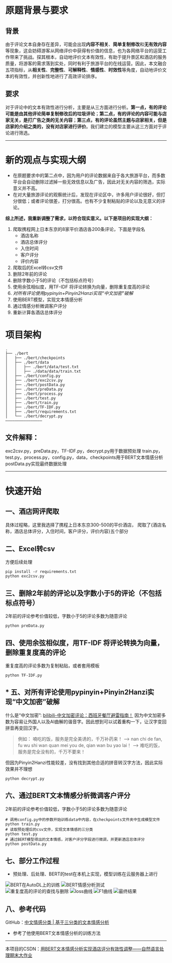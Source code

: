 # 原题背景与要求

## 背景
由于评论文本自身存在差异，可能会出现**内容不相关**、**简单复制修改**和**无有效内容**等现象，这会妨碍游客从网络评价中获得有价值的信息，也为各网络平台的运营工作带来了挑战。探其根本，自动地评价文本有效性，有助于提升景区和酒店的服务质量，将游客的需求落到实处，同时有利于旅游平台的在线运营。因此，本文融合五项指标，从**相关性**、**完整性**、**可解释性**、**情感性**、**时效性**等角度，自动地评价文本的有效性，并创新性地进行了高效评论排序。

## 要求
对于评论中的文本有效性进行分析，主要是从三方面进行分析。**第一点，有的评论可能是由其他评论简单复制修改后的垃圾评论**；**第二点，有的评论的内容可能与店家无关，是打广告之类的无关内容**；**第三点，有的评论虽然主题与店家相关，但是店家的介绍之类的，没有对店家进行评价**。我们建立的模型主要从这三方面对于评论进行筛选。

---
# 新的观点与实现大纲
+ 在原题要求中的第二点中，因为用户的评论数据来自于各大旅游平台，而多数平台会自动删除过滤掉一些无效信息以及广告，因此对无关内容的筛选，实际意义并不高。
+ 在对大量旅游评论的观察统计后，发现在评论区中，许多用户评论很好，但打分很低；或者评论很差，打分很高。也有不少复制粘贴的评论以及无意义的评论。

**综上所述，我重新调整了需求，以符合现实意义。以下是项目的实现大纲：**

1. 爬取携程网上日本东京的8家平价酒店各200条评论，下面是字段名
   - 酒店名称
   - 酒店总体评分
   - 入住时间
   - 客户评分
   - 评价内容
2. 爬取后的Excel转csv文件
3. 删除2年前的评论
4. 删除字数小于5的评论（不包括标点符号）
5. 使用余弦相似度，用TF-IDF 将评论转换为向量，删除重复度高的评论
6. *对所有评论使用pypinyin+Pinyin2Hanzi实现“中文加密”破解*
7. 使用BERT模型，实现文本情感分析
8. 通过情感分析微调客户评分
9. 重新计算各酒店总体评分


# 项目架构
```
.
├── ./bert
│   ├── ./bert/checkpoints
│   ├── ./bert/data
│   │   ├── ./bert/data/test.txt
│   │   ├── ./data/data/train.txt
│   ├── ./bert/config.py
│   ├── ./bert/exc2csv.py
│   ├── ./bert/postData.py
│   ├── ./bert/preData.py
│   ├── ./bert/process.py
│   ├── ./bert/test.py
│   ├── ./bert/train.py
│   ├── ./bert/TF-IDF.py
│   ├── ./bert/requirements.txt
│   └── ./bert/decrypt.py
————————————————
```
## 文件解释：
exc2csv.py，preData.py，TF-IDF.py，decrypt.py用于数据预处理
train.py，test.py，process.py，config.py，data，checkpoints用于BERT文本情感分析
postData.py实现最终数据处理

---
# 快速开始

## 一、酒店网评爬取
具体过程略，这里我选择了携程上日本东京300-500的平价酒店，
爬取了{酒店名称，酒店总体评分，入住时间，客户评分，评价内容}五个部分

## 二、Excel转csv
方便后续处理
```shell
pip install -r requirements.txt
python exc2csv.py
```

## 三、删除2年前的评论以及字数小于5的评论（不包括标点符号）
2年前的评论参考价值较低，字数小于5的评论多数为随意评论
```shell
python preData.py
```

## 四、使用余弦相似度，用TF-IDF 将评论转换为向量，删除重复度高的评论
重复度高的评论多数为复制粘贴，或者套用模板
```shell
python TF-IDF.py
```

## * 五、对所有评论使用pypinyin+Pinyin2Hanzi实现“中文加密”破解
什么是“中文加密”: [bilibili-中文加密评论：西班牙餐厅避雷指南！](https://www.bilibili.com/video/BV1MjsLeyEBD?vd_source=56fa190c2c2f18f1c5a6a89188ec1dc1)
因为中文加密多数为容易让外国人以及AI曲解的谐音字。因此想到可以试着重构一下，让汉字变回拼音再变回汉字。
> 例如：
> 喃吃的饭，服务是完全美诱的，千万补药来！ -->
> nan chi de fan, fu wu shi wan quan mei you de, qian wan bu yao lai！ -->
> 难吃的饭，服务是完全没有的，千万不要来！

但因为Pinyin2Hanzi性能较差，没有找到其他合适的拼音转汉字方法，因此实际效果并不理想

```shell
python decrypt.py
```

## 六、通过BERT文本情感分析微调客户评分
2年前的评论参考价值较低，字数小于5的评论多数为随意评论
```shell
# 调用config.py中的参数开始训练data中内容，在checkpoints文件夹中生成模型文件
python train.py
# 读取预处理后的csv文件，实现文本情感的三分类
python test.py
# 通过BERT模型得出的文本情感，对客户评分字段进行微调，并更新酒店总体评分
python postData.py
```


## 七、部分工作过程
+ 预处理、后处理、BERT的test在本机上实现，模型训练在云服务器上进行

![BERT在AutoDL上的训练](https://github.com/user-attachments/assets/acccfd31-4357-491b-89a0-331ce7b9733d)
![BERT情感分析测试](https://github.com/user-attachments/assets/333ef670-1b3b-4f25-b319-cfcd5915b4c6)
![重复度高的评论的查找与删除](https://github.com/user-attachments/assets/26f029e4-b071-4269-b519-fd6745ec8d0e)
![loss曲线](https://github.com/user-attachments/assets/af56e927-501b-4f4e-886b-5b1d83f3726e)
![F1曲线](https://github.com/user-attachments/assets/7e59bcde-7f38-4eb2-a92d-c1bccfa68113)
![最终结果](https://github.com/user-attachments/assets/3d4c78de-4024-47d8-b1e6-a1e63b334ba0)


## 八、参考代码

GitHub：[中文情感分类 | 基于三分类的文本情感分析](https://github.com/yaokui2018/SentimentAnalysis?tab=readme-ov-file)
+ 参考了他使用BERT文本情感分析的训练方法

---
本项目的CSDN：[用BERT文本情感分析实现酒店评分有效性调整——自然语言处理期末大作业](https://blog.csdn.net/PJ212/article/details/144570396?spm=1001.2014.3001.5502)
